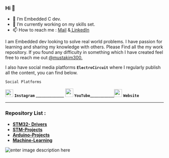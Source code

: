 ### Hi 👋

- 🔭 I’m  Embedded C dev.
- 🌱 I’m currently working on my skills set.
- 📫 How to reach me : [Mail](mailto:mustakim3000@gmail.com) &[ LinkedIn](https://www.linkedin.com/in/mustakim300/) 

I am Embedded dev looking to solve real world problems. I have passion for learning and sharing my knowledge with others.
Please Find all the my work repository. If you found any difficulty in something which I have created feel free to reach me out [@mustakim300.](https://github.com/mustakim300/)

I also have social media platforms  **`ElectroCircuit`**  where I regularly publish all the content, you can find below.

    Social Platforms
    
[<img  src="https://user-images.githubusercontent.com/68029648/184535879-0c17d90b-c138-4e1f-a84a-209537742a0c.png"  width="25"  height="24">](https://instagram.com/electrocircuit_) **`Instagram`**  ______________  [<img  src="https://user-images.githubusercontent.com/68029648/184535885-cb978413-89f9-4530-b928-39d351a40b78.png"  width="25"  height="27">](https://m.youtube.com/c/ElectroCircuit) **`YouTube`**____________[<img  src="https://user-images.githubusercontent.com/68029648/184535351-df998797-85e2-4669-8518-a0e8a737a928.png"  width="25"  height="25">](https://electrocircuit.net/)  **`Website`**

---
### Repository List :
- [**STM32- Drivers**](https://github.com/mustakim300/STM32F103C8-Divers)
- [**STM-Projects**](https://github.com/mustakim300/STM-Projects)
- **[Arduino-Projects](https://github.com/mustakim300/Arduino-Projects)**
- [**Machine-Learning**](https://github.com/mustakim300/Machine-Learning)


![enter image description here](https://github-readme-stats.vercel.app/api/top-langs/?username=mustakim300&layout=compact)
